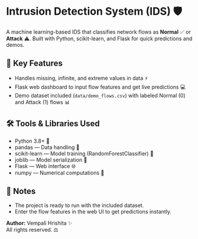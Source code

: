 # Intrusion Detection System (IDS) 🛡️

A machine learning-based IDS that classifies network flows as **Normal** ✅ or **Attack** ⚠️. Built with Python, scikit-learn, and Flask for quick predictions and demos.

## 🔹 Key Features
- Handles missing, infinite, and extreme values in data ⚡  
- Flask web dashboard to input flow features and get live predictions 💻  
- Demo dataset included (`data/demo_flows.csv`) with labeled Normal (0) and Attack (1) flows 📊


## 🛠️ Tools & Libraries Used
- Python 3.8+ 🐍  
- pandas — Data handling 📝  
- scikit-learn — Model training (RandomForestClassifier) 🤖  
- joblib — Model serialization 💾  
- Flask — Web interface 🌐  
- numpy — Numerical computations 🔢

## 📌 Notes
- The project is ready to run with the included dataset.  
- Enter the flow features in the web UI to get predictions instantly.  

**Author:** Vempali Hrishita ✨  
All rights reserved. ⚖️
